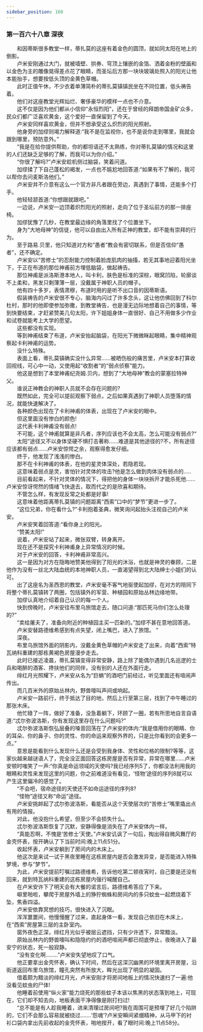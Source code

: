 ```yaml
---
sidebar_position: 160
---
```

### 第一百六十八章 深夜  


　　和因蒂斯很多教堂一样，蒂扎莫的这座有着金色的圆顶，就如同太阳在地上的倒影。  
　　卢米安刚通过大门，就被墙壁、拱券、穹顶上镶嵌的金箔、洒着金粉的壁画和以金色为主的雕像晃得差点花了眼睛，而圣坛后方那一块块玻璃处照入的阳光让他本能抬手，想要按低头顶的金黄色草帽。  
　　此时正值午休，不少衣着单薄简朴的蒂扎莫镇镇民坐在不同位置，低头祷告着。  
　　他们对这座教堂光辉灿烂、奢侈豪华的模样一点也不介意。  
　　这不仅是因为他们都从小信仰“永恒烈阳”，还在于曾经的拜朗帝国金矿众多，民众们都广泛喜欢黄金，这个爱好一直保留到了今天。  
　　卢米安同样喜欢黄金，但并不想承受这么炽烈的阳光照射。  
　　他身旁的加缪则竭力解释道:“我不是在监视你，也不是说你走到哪里，我就会跟到哪里，预防意外。”  
　　“我是在给你提供帮助，你的都坦语还不太熟练，你对蒂扎莫镇的情况和这里的人们还缺乏足够的了解，而我可以为你介绍。”  
　　“你很了解吗?”卢米安趁机侧过脑袋，笑着问道。  
　　加缪揉了下自己蓬松的褐发，一点也不尴尬地回答道:“如果有不了解的，我可以帮你去问麦斯洛他们。”  
　　卢米安并不介意有这么一个官方非凡者跟在旁边，真遇到了事情，还能多个打手。  
　　他轻轻颔首道:“你想跟就跟吧。”  
　　一边说，卢米安一边顶着炽烈阳光的照射，走向了位于圣坛前方的那一排座椅。  
　　加缪犹豫了几秒，在教堂最边缘的角落里找了个位置坐下。  
　　身为“大地母神”的信徒，他可以自由出入所有正神的教堂，却不能有崇拜的行为。  
　　至于路易.贝里，他只知道对方和“愚者”教会有密切联系，但是否信仰“愚者”，还不确定。  
　　卢米安以“苦修士”的忍耐能力控制着脸庞肌肉的抽搐，若无其事地迎着阳光坐下，于正在布道的那位神甫前方埋低脑袋，做起祷告。  
　　那位神甫是派洛斯港本地人，叫卡利，肤色是标准的深棕，眼窝凹陷，轮廓谈不上柔和，黑发只剩薄薄一层，没戴属于神职人员的帽子。  
　　他有四十多岁，表情肃穆，布道时用的是听不出口音的因蒂斯语。  
　　假装祷告的卢米安很不专心，脑海内闪过了许多念头，这让他仿佛回到了科尔杜村，那时的他即使参加弥撒，到教堂祷告，也是漫无边际地想着自己的事情，等到快要结束，才赶紧赞美几句太阳，许下姐姐身体一直很好、自己不用做多少作业和试卷就能考上大学的愿望。  
　　这些都没有实现。  
　　等到神甫结束了布道，卢米安抬起脑袋，在阳光下微微眯起眼睛，集中精神观察起卡利神甫的运势。  
　　没什么特殊。  
　　表面上看，蒂扎莫镇确实没什么异常……被晒伤般的痛苦里，卢米安本打算收回视线，可心中一动，又使用起“收割者”的“弱点侦察”能力。  
　　他这是想到了本堂神甫纪尧姆.贝内，想到了“大地母神”教会的蒙塞拉特神父。  
　　谁说正神教会的神职人员就不会存在问题的?  
　　既然如此，完全可以提前观察下弱点，之后如果真遇到了神职人员堕落的情况，就能快速解决了。  
　　各种颜色出现在了卡利神甫的体表，出现在了卢米安的眼中。  
　　但这里面没有惨白的颜色!  
　　这代表卡利神甫没有弱点!  
　　不可能，这个神甫就算是非凡者，序列应该也不会太高，怎么可能没有弱点?“  
　　太阳”途径又不以身体坚硬不惧打击著称.…..难道是其他途径的?不，所有途径应该都有弱点……卢米安惊愕之余，观察得愈发仔细。  
　　终于，他发现了浅浅的惨白。  
　　那不在卡利神甫的体表，在他的星灵体深处，若隐若现。  
　　这意味着弱点是灵，害怕针对灵体的攻击?他是怎么做到肉体没有弱点的.....  
　　目前看起来，不针对灵体的情况下，得把他的身体一块块拆开才能杀死他......卢米安惊讶愕然的情绪飞快退去，取而代之的是欣喜和期待。  
　　不管怎么样，有发现反常之处都是好事!  
　　这意味着他距离蒂扎莫镇的问题距离“西索”口中的“梦节”更进一步了。  
　　“这位兄弟，你在看什么?”卡利抱着圣典，微笑询问起抬头注视自己的卢米安。  
　　卢米安笑着回答道:“看你身上的阳光。  
　　“赞美太阳!”  
　　说着，卢米安站了起来，微张双臂，转身离开。  
　　现在还不是探究卡利神甫身上异常情况的时候。  
　　对于卢米安的回答，卡利神甫非常高兴。  
　　这一是因为对方在隐晦地赞美他得到了阳光的沐浴，也就是神灵的眷顾，二是他作为没有一丝北大陆血统的本地神职人员，一直渴望得到北大陆绅士小姐们的认可。  
　　出了这座名为圣西恩的教堂，卢米安毫不客气地驱使起加缪，在对方的陪同下将整个蒂扎莫镇转了两圈，包括镇外的军营、种植园和原始丛林边缘地带。  
　　加缪认真地介绍着自己认识的每一个人。  
　　快到傍晚时，卢米安往布里乌旅馆走去，随口问道:“那匹死马你们怎么处理的?”  
　　“卖给屠夫了，准备向附近的种植园主买一匹新的。”加缪不甚在意地回答道。  
　　卢米安替路德维希感到有点失望，闭上嘴巴，进入了旅馆。 “  
　　深夜。  
　　布里乌旅馆外面的阴影内，没戴金黄色草帽的卢米安走了出来，向着“西索”特瓦纳科重建的那栋黄褐色房屋漫步走去。  
　　此时已接近凌晨，蒂扎莫镇变得非常安静，路上除了能偶尔遇到几名巡逻的士兵和喝醉的酒客、搀扶他们的同伴，没有别的人还在外面行走。  
　　绯红月光照耀下，卢米安从名为“巨蚺”的酒吧门前经过，听见里面还有喧闹声传出。  
　　而几百米外的原始丛林内，野兽嚎叫声间或响起。  
　　卢米安一路前行，终于抵达了目的地，然后上行至第三层，找到了中午睡过的那张木床。  
　　他忙碌了一阵，做好了准备，没急着躺下，环顾了一圈，若有所思地自言自语道:“忒尔弥波洛斯，你有发现这里存在什么问题吗?”  
　　忒尔弥波洛斯恢弘层叠的嗓音回荡在了卢米安的体内:“我是借用你的眼睛、你的耳朵、你的鼻子、你的灵性、你的命运来观察外界的，只是比你看到的会更多一点。”  
　　意思是能看到什么发现什么还是会受到我身体、灵性和位格的限制?等等，这家伙越来越谜语人了，完全没正面回答这栋房屋是否有异常，异常在哪里…...卢米安顿时嗤笑了一声:“你真是命运领域的天使吗?我已经序列5了，你都没法利用我的眼睛和灵性来发现这里的问题，你之前难道没有看见，‘怪物’途径的序列8就可以产生这里偏冷的感觉了。  
　　“不会吧，宿命途径的天使还不如命运途径的序列8?  
　　“怪物”途径又称“命运”途径。  
　　卢米安挑衅起了忒尔弥波洛斯，看能否从这个天使层次的“苦修士”嘴里撬出点有用的情报。  
　　对此，他没抱什么希望，但至少不会损失什么。  
　　忒尔弥波洛斯恢复了沉默，安静得像是消失在了卢米安体内一样。  
　　“真能忍啊，不愧是‘苦修士’天使。”卢米安讥讽了一句后，掏出得自微风舞厅的金壳怀表，按开确认了下当前时间:晚上11点51分。  
　　收起怀表，卢米安躺到了房间内的木床上。  
　　他这次是来试一试于黑夜里睡在这栋房屋内是否会激发异变，是否能进入特殊梦境，参与“梦节”。  
　　为此，卢米安提前叮嘱过路德维希，告诉他吃第二顿夜宵时，自己要是还没有回来，就到特瓦纳科重建的这栋房屋内强行喊醒自己。  
　　在卢米安许下了明天会有大餐的诺言后，路德维希答应了下来。  
　　噼里啪啦，攀爬于房屋外墙上的狰狞蜘蛛和房间内的多只蚊虫一起燃烧着下坠，焦香四溢。  
　　卢米安依靠冥想的技巧，很快进入了沉眠。  
　　浑浑噩噩间，他慢慢醒了过来，直起身体一看，发现自己依旧在木床上，在“西索”房屋第三层的主卧室内。  
　　窗外夜色正深，绯红月光似乎被层云遮挡，只有少许透下，异常黯淡。  
　　原始丛林内的野兽嚎叫和隐隐约约的酒吧喧闹声都已彻底停止，夜晚进入了最安宁的状态，死一般寂静。  
　　“没有变化啊....….”卢米安失望地叹了口气。  
　　他正要拿出金壳怀表，确认下时间，然后在这深沉幽黑的环境里离开房屋，沿街道返回布里乌旅馆，瞳孔突然有所放大，眸光出现了明显的凝固。  
　　借着颇为黯淡的绯红月光，卢米安刚才将房间地板上的情况快速扫了一遍:他没看见蚊虫的尸体!  
　　他睡着前使用“纵火家”能力烧死的那些蚊子本该以焦黑的状态落到地上，可现在，它们却不知去向，地板表面干净得像是刚打扫过!  
　　“总不能是有人趁我睡着，进来清理过房间吧?我在周围可是预埋了好几个陷阱的，它们不会那么容易就被绕过.……‘怨魂’?卢米安瞬间紧绷精神，从马甲下的衬衫口袋内拿出先前收起的金壳怀表，啪地按开，看了眼时间:晚上11点58分。  
